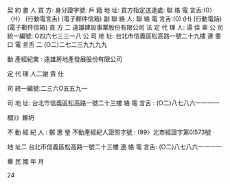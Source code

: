 契 約 書 人
買 方:
身分證字號:
戶 籍 地 址:
買方指定送達處:
聯 烙 電 言舌:(0〉
〈H〉
(行動電言舌)
(電子郵件信箱)
副 聯 絡 人:
聯 絡 電 言舌:(0)
(H)
(行動電話)
(電子郵件信箱)
貢 方 二 遠雄建設事業股份有限公司
法 定 代 理 人: 湯 佳 辜
公 司 統一編號: O四六七三三一八
公 司 地 址: 台北市信義區松高路一號二十九樓
連 耋口 電 言舌 二 (O二)二七二三九九九九

動 產經紀業 : 遠雄房地產發展股份有限公司

定 代 理 人二謝 貴 仕

司 統一編號:二三六O五五九一

司 地 址: 台北市信義區松高路一號二十三樓
絡 電 言舌 : (O二)八七八六一一一一

櫚》》錐坍

不 動 經 紀 人 : 鄭 惠 瑩
不動產經紀人證照字號 : (99〉北巿經證字第0l573號

地 址二 台北市信義區松高路一號二十三樓
連 絡 電 言舌: (O二)八七八六一一一一

華 民 國 年 月

24

